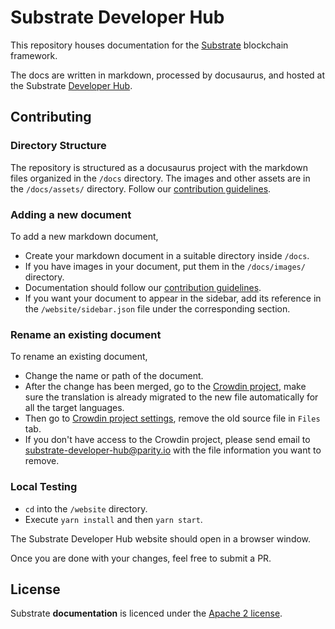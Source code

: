 # Substrate Developer Hub

This repository houses documentation for the [Substrate](https://[parity.io/substrate) blockchain framework.

The docs are written in markdown, processed by docusaurus, and hosted at the Substrate [Developer Hub](https://substrate.dev).

## Contributing

### Directory Structure

The repository is structured as a docusaurus project with the markdown files organized in the `/docs` directory. The images and other assets are in the `/docs/assets/` directory. Follow our [contribution guidelines](CONTRIBUTING.md).

### Adding a new document

To add a new markdown document,

* Create your markdown document in a suitable directory inside `/docs`.
* If you have images in your document, put them in the `/docs/images/` directory.
* Documentation should follow our [contribution guidelines](CONTRIBUTING.md).
* If you want your document to appear in the sidebar, add its reference in the `/website/sidebar.json` file under the corresponding section.

### Rename an existing document

To rename an existing document,

* Change the name or path of the document.
* After the change has been merged, go to the [Crowdin project](https://crowdin.com/project/substrate-developer-hub), make sure the translation is already migrated to the new file automatically for all the target languages. 
* Then go to [Crowdin project settings](https://crowdin.com/project/substrate-developer-hub/settings#files), remove the old source file in `Files` tab.
* If you don't have access to the Crowdin project, please send email to <substrate-developer-hub@parity.io> with the file information you want to remove.

### Local Testing

* `cd` into the `/website` directory.
* Execute `yarn install` and then `yarn start`.

The Substrate Developer Hub website should open in a browser window.

Once you are done with your changes, feel free to submit a PR.

## License

Substrate **documentation** is licenced under the [Apache 2 license](./LICENSE).
